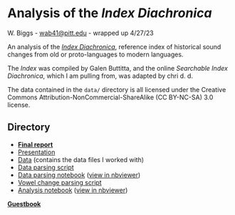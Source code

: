 # Analysis of the *Index Diachronica*

W. Biggs - wab41@pitt.edu - wrapped up 4/27/23

An analysis of the *[Index Diachronica](https://chridd.nfshost.com/diachronica/)*, reference index of historical sound changes from old or proto-languages to modern languages.

The *Index* was compiled by Galen Buttitta, and the online *Searchable Index Diachronica*, which I am pulling from, was adapted by chri d. d.

The data contained in the `data/` directory is all licensed under the Creative Commons Attribution-NonCommercial-ShareAlike (CC BY-NC-SA) 3.0 license.

## Directory

- **[Final report](./final_report.md)**
- [Presentation](./presentation/presentation.pdf)
- [Data](./data/) (contains the data files I worked with)
- [Data parsing script](./data_parsing_script.py)
- [Data parsing notebook](./data_parsing.ipynb) ([view in nbviewer](https://nbviewer.org/github/Data-Science-for-Linguists-2023/index-diachronica-analysis/blob/main/data_parsing.ipynb))
- [Vowel change parsing script](./vowel_changes.py)
- [Analysis notebook](./analysis.ipynb)  ([view in nbviewer](https://nbviewer.org/github/Data-Science-for-Linguists-2023/index-diachronica-analysis/blob/main/analysis.ipynb))

**[Guestbook](https://github.com/Data-Science-for-Linguists-2023/Class-Lounge/blob/main/guestbooks/wilson.md)**